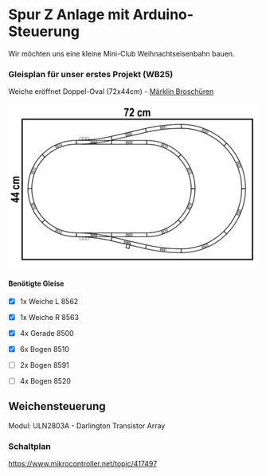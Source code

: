# Spur Z Anlage mit Arduino-Steuerung
Wir möchten uns eine kleine Mini-Club Weihnachtseisenbahn bauen.

### Gleisplan für unser erstes Projekt (WB25)

Weiche eröffnet Doppel-Oval (72x44cm) - [Märklin Broschüren](https://digital.spur-z.de/gleisplaene/)

![Doppel Oval](https://github.com/ms-webdev/mini-club-arduino/raw/main/images/gleisplan-doppel-oval.JPG)

#### Benötigte Gleise

- [x] 1x Weiche L 8562
- [x] 1x Weiche R 8563
- [x] 4x Gerade 8500
- [x] 6x Bogen 8510
- [ ] 2x Bogen 8591
- [ ] 4x Bogen 8520



## Weichensteuerung
Modul: ULN2803A - Darlington Transistor Array

### Schaltplan
https://www.mikrocontroller.net/topic/417497
